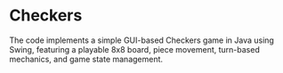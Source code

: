 # Checkers
The code implements a simple GUI-based Checkers game in Java using Swing, featuring a playable 8x8 board, piece movement, turn-based mechanics, and game state management.

